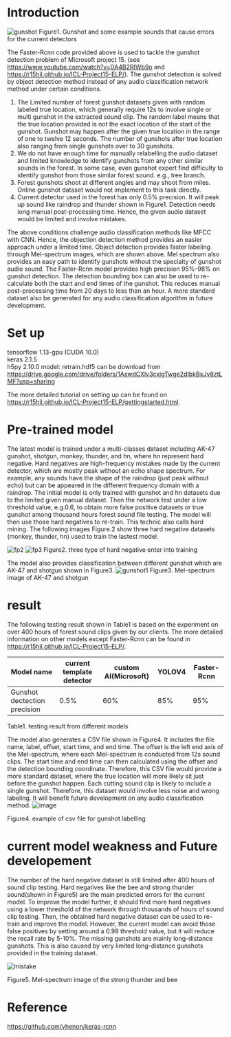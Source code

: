 # Introduction

![gunshot](https://user-images.githubusercontent.com/60019124/122730222-928f3a00-d2ac-11eb-8be5-5056a007b914.png)
             Figure1. Gunshot and some example sounds that cause errors for the current detectors 

The Faster-Rcnn code provided above is used to tackle the gunshot detection problem of Microsoft project 15. (see https://www.youtube.com/watch?v=0A4B2RIWb9o and https://r15hil.github.io/ICL-Project15-ELP/). The gunshot detection is solved by object detection method instead of any audio classification network method under certain conditions. 

1. The Limited number of forest gunshot datasets given with random labeled true location, which generally require 12s to involve single or multi gunshot in the extracted sound clip. The random label means that the true location provided is not the exact location of the start of the gunshot. Gunshot may happen after the given true location in the range of one to twelve 12 seconds. The number of gunshots after true location also ranging from single gunshots over to 30 gunshots.
2. We do not have enough time for manually relabelling the audio dataset and limited knowledge to identify gunshots from any other similar sounds in the forest. In some case, even gunshot expert find difficulty to identify gunshot from those similar forest sound. e.g., tree branch.
3. Forest gunshots shoot at different angles and may shoot from miles. Online gunshot dataset would not implement to this task directly.
4. Current detector used in the forest has only 0.5% precision. It will peak up sound like raindrop and thunder shown in Figure1. Detection needs long manual post-processing time. Hence, the given audio dataset would be limited and involve mistakes. 

The above conditions challenge audio classification methods like MFCC with CNN. Hence, the objection detection method provides an easier approach under a limited time. Object detection provides faster labeling through Mel-spectrum images, which are shown above. Mel spectrum also provides an easy path to identify gunshots without the specialty of gunshot audio sound. The Faster-Rcnn model provides high precision 95%-98% on gunshot detection. The detection bounding box can also be used to re-calculate both the start and end times of the gunshot. This reduces manual post-processing time from 20 days to less than an hour. A more standard dataset also be generated for any audio classification algorithm in future development.

# Set up

tensorflow 1.13-gpu (CUDA 10.0)\
keras 2.1.5\
h5py  2.10.0
model: retrain.hdf5 can be download from https://drive.google.com/drive/folders/1AswdCXlv3cxjgTwge2dIbkBxJv8ztLMF?usp=sharing

The more detailed tutorial on setting up can be found on https://r15hil.github.io/ICL-Project15-ELP/gettingstarted.html.

#  Pre-trained model

The latest model is trained under a multi-classes dataset including AK-47 gunshot, shotgun, monkey, thunder, and hn, where hn represent hard negative. Hard negatives are high-frequency mistakes made by the current detector, which are mostly peak without an echo shape spectrum. For example, any sounds have the shape of the raindrop (just peak without echo) but can be appeared in the different frequency domain with a raindrop. The initial model is only trained with gunshot and hn datasets due to the limited given manual dataset. Then the network test under a low threshold value, e.g.0.6, to obtain more false positive datasets or true gunshot among thousand hours forest sound file testing. The model will then use those hard negatives to re-train. This technic also calls hard mining. The following images Figure.2 show three hard negative datasets (monkey, thunder, hn) used to train the lastest model.  

![fp2](https://user-images.githubusercontent.com/60019124/122781894-d3a24100-d2e2-11eb-9d14-446aeb976629.png)
![fp3](https://user-images.githubusercontent.com/60019124/122927325-5a1a5980-d39b-11eb-9824-42e5858053af.png)
Figure2. three type of hard negative enter into training 

The model also provides classification between different gunshot which are AK-47 and shotgun shown in Figure3.
![gunshot1](https://user-images.githubusercontent.com/60019124/122781978-e583e400-d2e2-11eb-9d50-364dc6245e09.png)
Figure3. Mel-spectrum image of AK-47 and shotgun


# result

The following testing result shown in Table1 is based on the experiment on over 400 hours of forest sound clips given by our clients. The more detailed information on other models except Faster-Rcnn can be found in https://r15hil.github.io/ICL-Project15-ELP/.  

| Model name                   | current template detector | custom AI(Microsoft) | YOLOV4 | Faster-Rcnn |
|------------------------------|---------------------------|----------------------|--------|-------------|
| Gunshot dectection precision | 0.5%                      | 60%                  | 85%    | 95%         |

Table1. testing result from different models

The model also generates a CSV file shown in Figure4. It includes the file name, label, offset, start time, and end time. The offset is the left end axis of the Mel-spectrum, where each Mel-spectrum is conducted from 12s sound clips. The start time and end time can then calculated using the offset and the detection bounding coordinate. Therefore, this CSV file would provide a more standard dataset, where the true location will more likely sit just before the gunshot happen. Each cutting sound clip is likely to include a single gunshot. Therefore, this dataset would involve less noise and wrong labeling. It will benefit future development on any audio classification method. 
![image](https://user-images.githubusercontent.com/60019124/122941913-635df300-d3a8-11eb-994f-3e9db29deb4c.png)

Figure4. example of csv file for gunshot labelling  

# current model weakness and Future developement

The number of the hard negative dataset is still limited after 400 hours of sound clip testing. Hard negatives like the bee and strong thunder sound(shown in Figure5) are the main predicted errors for the current model. To improve the model further, it should find more hard negatives using a lower threshold of the network through thousands of hours of sound clip testing. Then, the obtained hard negative dataset can be used to re-train and improve the model. However, the current model can avoid those false positives by setting around a 0.98 threshold value, but it will reduce the recall rate by 5-10%. The missing gunshots are mainly long-distance gunshots. This is also caused by very limited long-distance gunshots provided in the training dataset.

![mistake](https://user-images.githubusercontent.com/60019124/122949470-44625f80-d3ae-11eb-9d19-d312a7183f0f.png)

Figure5. Mel-spectrum image of the strong thunder and bee

# Reference

https://github.com/yhenon/keras-rcnn





 

